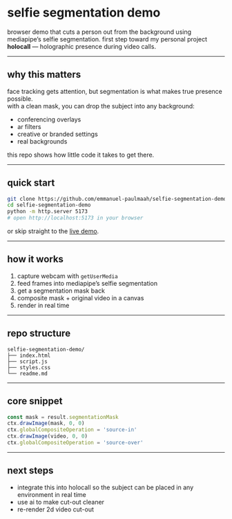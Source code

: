 # selfie segmentation demo

browser demo that cuts a person out from the background using mediapipe’s selfie segmentation. first step toward my personal project **holocall** — holographic presence during video calls.

---

## why this matters

face tracking gets attention, but segmentation is what makes true presence possible.  
with a clean mask, you can drop the subject into any background:  
- conferencing overlays  
- ar filters  
- creative or branded settings
- real backgrounds

this repo shows how little code it takes to get there.

---

## quick start

```bash
git clone https://github.com/emmanuel-paulmaah/selfie-segmentation-demo.git
cd selfie-segmentation-demo
python -m http.server 5173
# open http://localhost:5173 in your browser
````

or skip straight to the [live demo](https://emmanuel-paulmaah.github.io/selfie-segmentation-demo/).

---

## how it works

1. capture webcam with `getUserMedia`
2. feed frames into mediapipe’s selfie segmentation
3. get a segmentation mask back
4. composite mask + original video in a canvas
5. render in real time

---

## repo structure

```
selfie-segmentation-demo/
├── index.html
├── script.js
├── styles.css
└── readme.md
```

---

## core snippet

```js
const mask = result.segmentationMask
ctx.drawImage(mask, 0, 0)
ctx.globalCompositeOperation = 'source-in'
ctx.drawImage(video, 0, 0)
ctx.globalCompositeOperation = 'source-over'
```

---

## next steps

* integrate this into holocall so the subject can be placed in any environment in real time
* use ai to make cut-out cleaner
* re-render 2d video cut-out
